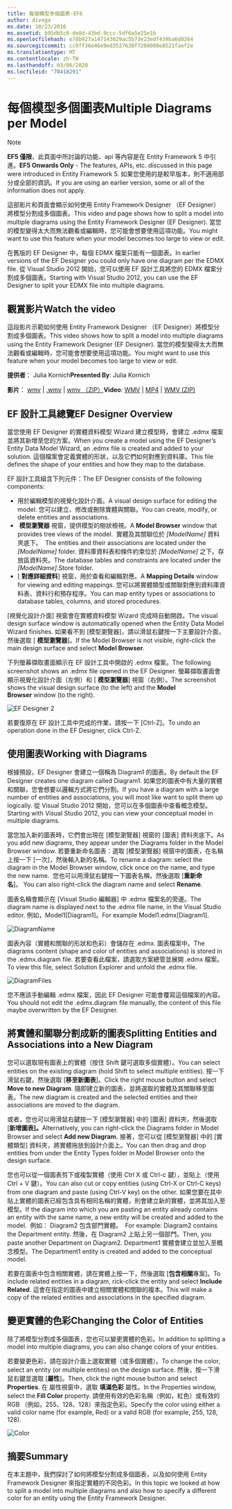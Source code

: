 ```yaml
---
title: 每個模型多個圖表-EF6
author: divega
ms.date: 10/23/2016
ms.assetid: b95db5c8-de8d-43bd-9ccc-5df6a5e25e1b
ms.openlocfilehash: e78b927a147143629ac5b73e23edf439ba6d0264
ms.sourcegitcommit: cc0ff36e46e9ed3527638f7208000e8521faef2e
ms.translationtype: MT
ms.contentlocale: zh-TW
ms.lasthandoff: 03/06/2020
ms.locfileid: "78418291"
---
```

# <a name="multiple-diagrams-per-model"></a><span data-ttu-id="0cb0e-102">每個模型多個圖表</span><span class="sxs-lookup"><span data-stu-id="0cb0e-102">Multiple Diagrams per Model</span></span>
> [!NOTE]
> <span data-ttu-id="0cb0e-103">**EF5 僅限**，此頁面中所討論的功能、api 等內容是在 Entity Framework 5 中引進。</span><span class="sxs-lookup"><span data-stu-id="0cb0e-103">**EF5 Onwards Only** - The features, APIs, etc. discussed in this page were introduced in Entity Framework 5.</span></span> <span data-ttu-id="0cb0e-104">如果您使用的是較早版本，則不適用部分或全部的資訊。</span><span class="sxs-lookup"><span data-stu-id="0cb0e-104">If you are using an earlier version, some or all of the information does not apply.</span></span>

<span data-ttu-id="0cb0e-105">這部影片和頁面會顯示如何使用 Entity Framework Designer （EF Designer）將模型分割成多個圖表。</span><span class="sxs-lookup"><span data-stu-id="0cb0e-105">This video and page shows how to split a model into multiple diagrams using the Entity Framework Designer (EF Designer).</span></span> <span data-ttu-id="0cb0e-106">當您的模型變得太大而無法觀看或編輯時，您可能會想要使用這項功能。</span><span class="sxs-lookup"><span data-stu-id="0cb0e-106">You might want to use this feature when your model becomes too large to view or edit.</span></span>

<span data-ttu-id="0cb0e-107">在舊版的 EF Designer 中，每個 EDMX 檔案只能有一個圖表。</span><span class="sxs-lookup"><span data-stu-id="0cb0e-107">In earlier versions of the EF Designer you could only have one diagram per the EDMX file.</span></span> <span data-ttu-id="0cb0e-108">從 Visual Studio 2012 開始，您可以使用 EF 設計工具將您的 EDMX 檔案分割成多個圖表。</span><span class="sxs-lookup"><span data-stu-id="0cb0e-108">Starting with Visual Studio 2012, you can use the EF Designer to split your EDMX file into multiple diagrams.</span></span>

## <a name="watch-the-video"></a><span data-ttu-id="0cb0e-109">觀賞影片</span><span class="sxs-lookup"><span data-stu-id="0cb0e-109">Watch the video</span></span>
<span data-ttu-id="0cb0e-110">這段影片示範如何使用 Entity Framework Designer （EF Designer）將模型分割成多個圖表。</span><span class="sxs-lookup"><span data-stu-id="0cb0e-110">This video shows how to split a model into multiple diagrams using the Entity Framework Designer (EF Designer).</span></span> <span data-ttu-id="0cb0e-111">當您的模型變得太大而無法觀看或編輯時，您可能會想要使用這項功能。</span><span class="sxs-lookup"><span data-stu-id="0cb0e-111">You might want to use this feature when your model becomes too large to view or edit.</span></span>

<span data-ttu-id="0cb0e-112">**提供者**： Julia Kornich</span><span class="sxs-lookup"><span data-stu-id="0cb0e-112">**Presented By**: Julia Kornich</span></span>

<span data-ttu-id="0cb0e-113">**影片**： [wmv](https://download.microsoft.com/download/5/C/2/5C2B52AB-5532-426F-B078-1E253341B5FA/HDI-ITPro-MSDN-winvideo-multiplediagrams.wmv) | [.wmv](https://download.microsoft.com/download/5/C/2/5C2B52AB-5532-426F-B078-1E253341B5FA/HDI-ITPro-MSDN-mp4video-multiplediagrams.m4v) | [wmv （ZIP）](https://download.microsoft.com/download/5/C/2/5C2B52AB-5532-426F-B078-1E253341B5FA/HDI-ITPro-MSDN-winvideo-multiplediagrams.zip)</span><span class="sxs-lookup"><span data-stu-id="0cb0e-113">**Video**: [WMV](https://download.microsoft.com/download/5/C/2/5C2B52AB-5532-426F-B078-1E253341B5FA/HDI-ITPro-MSDN-winvideo-multiplediagrams.wmv) | [MP4](https://download.microsoft.com/download/5/C/2/5C2B52AB-5532-426F-B078-1E253341B5FA/HDI-ITPro-MSDN-mp4video-multiplediagrams.m4v) | [WMV (ZIP)](https://download.microsoft.com/download/5/C/2/5C2B52AB-5532-426F-B078-1E253341B5FA/HDI-ITPro-MSDN-winvideo-multiplediagrams.zip)</span></span>

## <a name="ef-designer-overview"></a><span data-ttu-id="0cb0e-114">EF 設計工具總覽</span><span class="sxs-lookup"><span data-stu-id="0cb0e-114">EF Designer Overview</span></span>

<span data-ttu-id="0cb0e-115">當您使用 EF Designer 的實體資料模型 Wizard 建立模型時，會建立 .edmx 檔案並將其新增至您的方案。</span><span class="sxs-lookup"><span data-stu-id="0cb0e-115">When you create a model using the EF Designer’s Entity Data Model Wizard, an .edmx file is created and added to your solution.</span></span> <span data-ttu-id="0cb0e-116">這個檔案會定義實體的形狀，以及它們如何對應到資料庫。</span><span class="sxs-lookup"><span data-stu-id="0cb0e-116">This file defines the shape of your entities and how they map to the database.</span></span>

<span data-ttu-id="0cb0e-117">EF 設計工具組含下列元件：</span><span class="sxs-lookup"><span data-stu-id="0cb0e-117">The EF Designer consists of the following components:</span></span>

-   <span data-ttu-id="0cb0e-118">用於編輯模型的視覺化設計介面。</span><span class="sxs-lookup"><span data-stu-id="0cb0e-118">A visual design surface for editing the model.</span></span> <span data-ttu-id="0cb0e-119">您可以建立、修改或刪除實體與關聯。</span><span class="sxs-lookup"><span data-stu-id="0cb0e-119">You can create, modify, or delete entities and associations.</span></span>
-   <span data-ttu-id="0cb0e-120"> **模型瀏覽器** 視窗，提供模型的樹狀檢視。</span><span class="sxs-lookup"><span data-stu-id="0cb0e-120">A **Model Browser** window that provides tree views of the model.</span></span><span data-ttu-id="0cb0e-121">  實體及其關聯位於 *\[ModelName\]*  資料夾底下。</span><span class="sxs-lookup"><span data-stu-id="0cb0e-121">  The entities and their associations are located under the *\[ModelName\]* folder.</span></span> <span data-ttu-id="0cb0e-122">資料庫資料表和條件約束位於 *\[ModelName\]* 之下。存放區資料夾。</span><span class="sxs-lookup"><span data-stu-id="0cb0e-122">The database tables and constraints are located under the *\[ModelName\]*.Store folder.</span></span>
-   <span data-ttu-id="0cb0e-123">[ **對應詳細資料**] 視窗，用於查看和編輯對應。</span><span class="sxs-lookup"><span data-stu-id="0cb0e-123">A **Mapping Details** window for viewing and editing mappings.</span></span> <span data-ttu-id="0cb0e-124">您可以將實體類型或關聯對應到資料庫資料表、資料行和預存程序。</span><span class="sxs-lookup"><span data-stu-id="0cb0e-124">You can map entity types or associations to database tables, columns, and stored procedures.</span></span> 

<span data-ttu-id="0cb0e-125">[視覺化設計介面] 視窗會在實體資料模型 Wizard 完成時自動開啟。</span><span class="sxs-lookup"><span data-stu-id="0cb0e-125">The visual design surface window is automatically opened when the Entity Data Model Wizard finishes.</span></span> <span data-ttu-id="0cb0e-126">如果看不到 [模型瀏覽器]，請以滑鼠右鍵按一下主要設計介面，然後選取 [ **模型瀏覽器**]。</span><span class="sxs-lookup"><span data-stu-id="0cb0e-126">If the Model Browser is not visible, right-click the main design surface and select **Model Browser**.</span></span>

<span data-ttu-id="0cb0e-127">下列螢幕擷取畫面顯示在 EF 設計工具中開啟的 .edmx 檔案。</span><span class="sxs-lookup"><span data-stu-id="0cb0e-127">The following screenshot shows an .edmx file opened in the EF Designer.</span></span> <span data-ttu-id="0cb0e-128">螢幕擷取畫面會顯示視覺化設計介面（左側）和 [ **模型瀏覽器**] 視窗（右側）。</span><span class="sxs-lookup"><span data-stu-id="0cb0e-128">The screenshot shows the visual design surface (to the left) and the **Model Browser** window (to the right).</span></span>

![EF Designer 2](~/ef6/media/efdesigner2.png)

<span data-ttu-id="0cb0e-130">若要復原在 EF 設計工具中完成的作業，請按一下 [Ctrl-Z]。</span><span class="sxs-lookup"><span data-stu-id="0cb0e-130">To undo an operation done in the EF Designer, click Ctrl-Z.</span></span>

## <a name="working-with-diagrams"></a><span data-ttu-id="0cb0e-131">使用圖表</span><span class="sxs-lookup"><span data-stu-id="0cb0e-131">Working with Diagrams</span></span>

<span data-ttu-id="0cb0e-132">根據預設，EF Designer 會建立一個稱為 Diagram1 的圖表。</span><span class="sxs-lookup"><span data-stu-id="0cb0e-132">By default the EF Designer creates one diagram called Diagram1.</span></span> <span data-ttu-id="0cb0e-133">如果您的圖表中有大量的實體和關聯，您會想要以邏輯方式將它們分割。</span><span class="sxs-lookup"><span data-stu-id="0cb0e-133">If you have a diagram with a large number of entities and associations, you will most like want to split them up logically.</span></span> <span data-ttu-id="0cb0e-134">從 Visual Studio 2012 開始，您可以在多個圖表中查看概念模型。</span><span class="sxs-lookup"><span data-stu-id="0cb0e-134">Starting with Visual Studio 2012, you can view your conceptual model in multiple diagrams.</span></span>   

<span data-ttu-id="0cb0e-135">當您加入新的圖表時，它們會出現在 [模型瀏覽器] 視窗的 [圖表] 資料夾底下。</span><span class="sxs-lookup"><span data-stu-id="0cb0e-135">As you add new diagrams, they appear under the Diagrams folder in the Model Browser window.</span></span> <span data-ttu-id="0cb0e-136">若要重新命名圖表：選取 [模型瀏覽器] 視窗中的圖表，在名稱上按一下 [一次]，然後輸入新的名稱。</span><span class="sxs-lookup"><span data-stu-id="0cb0e-136">To rename a diagram: select the diagram in the Model Browser window, click once on the name, and type the new name.</span></span> <span data-ttu-id="0cb0e-137"> 您也可以用滑鼠右鍵按一下圖表名稱，然後選取 [**重新命名**]。</span><span class="sxs-lookup"><span data-stu-id="0cb0e-137"> You can also right-click the diagram name and select **Rename**.</span></span>

<span data-ttu-id="0cb0e-138">圖表名稱會顯示在 [Visual Studio 編輯器] 中 .edmx 檔案名的旁邊。</span><span class="sxs-lookup"><span data-stu-id="0cb0e-138">The diagram name is displayed next to the .edmx file name, in the Visual Studio editor.</span></span> <span data-ttu-id="0cb0e-139">例如，Model1\[Diagram1\]。</span><span class="sxs-lookup"><span data-stu-id="0cb0e-139">For example Model1.edmx\[Diagram1\].</span></span>

![DiagramName](~/ef6/media/diagramname.png)

<span data-ttu-id="0cb0e-141">圖表內容（實體和關聯的形狀和色彩）會儲存在 .edmx. 圖表檔案中。</span><span class="sxs-lookup"><span data-stu-id="0cb0e-141">The diagrams content (shape and color of entities and associations) is stored in the .edmx.diagram file.</span></span> <span data-ttu-id="0cb0e-142">若要查看此檔案，請選取方案總管並展開 .edmx 檔案。</span><span class="sxs-lookup"><span data-stu-id="0cb0e-142">To view this file, select Solution Explorer and unfold the .edmx file.</span></span> 

![DiagramFiles](~/ef6/media/diagramfiles.png)

<span data-ttu-id="0cb0e-144">您不應該手動編輯 .edmx 檔案，因此 EF Designer 可能會覆寫這個檔案的內容。</span><span class="sxs-lookup"><span data-stu-id="0cb0e-144">You should not edit the .edmx.diagram file manually, the content of this file maybe overwritten by the EF Designer.</span></span>
 
## <a name="splitting-entities-and-associations-into-a-new-diagram"></a><span data-ttu-id="0cb0e-145">將實體和關聯分割成新的圖表</span><span class="sxs-lookup"><span data-stu-id="0cb0e-145">Splitting Entities and Associations into a New Diagram</span></span>

<span data-ttu-id="0cb0e-146">您可以選取現有圖表上的實體（按住 Shift 鍵可選取多個實體）。</span><span class="sxs-lookup"><span data-stu-id="0cb0e-146">You can select entities on the existing diagram (hold Shift to select multiple entities).</span></span> <span data-ttu-id="0cb0e-147">按一下滑鼠右鍵，然後選取 [**移至新圖表**]。</span><span class="sxs-lookup"><span data-stu-id="0cb0e-147">Click the right mouse button and select **Move to new Diagram**.</span></span> <span data-ttu-id="0cb0e-148">隨即建立新的圖表，並將選取的實體及其關聯移至圖表。</span><span class="sxs-lookup"><span data-stu-id="0cb0e-148">The new diagram is created and the selected entities and their associations are moved to the diagram.</span></span>

<span data-ttu-id="0cb0e-149">或者，您也可以用滑鼠右鍵按一下 [模型瀏覽器] 中的 [圖表] 資料夾，然後選取 [**新增圖表]。**</span><span class="sxs-lookup"><span data-stu-id="0cb0e-149">Alternatively, you can right-click the Diagrams folder in Model Browser and select **Add new Diagram.**</span></span> <span data-ttu-id="0cb0e-150">接著，您可以從 [模型瀏覽器] 中的 [實體類型] 資料夾，將實體拖放到設計介面上。</span><span class="sxs-lookup"><span data-stu-id="0cb0e-150">You can then drag and drop entities from under the Entity Types folder in Model Browser onto the design surface.</span></span>

<span data-ttu-id="0cb0e-151">您也可以從一個圖表剪下或複製實體（使用 Ctrl X 或 Ctrl-c 鍵），並貼上（使用 Ctrl + V 鍵）。</span><span class="sxs-lookup"><span data-stu-id="0cb0e-151">You can also cut or copy entities (using Ctrl-X or Ctrl-C keys) from one diagram and paste (using Ctrl-V key) on the other.</span></span> <span data-ttu-id="0cb0e-152">如果您要在其中貼上實體的圖表已經包含具有相同名稱的實體，則會建立新的實體，並將其加入至模型。</span><span class="sxs-lookup"><span data-stu-id="0cb0e-152">If the diagram into which you are pasting an entity already contains an entity with the same name, a new entity will be created and added to the model.</span></span><span data-ttu-id="0cb0e-153">  例如： Diagram2 包含部門實體。</span><span class="sxs-lookup"><span data-stu-id="0cb0e-153">  For example: Diagram2 contains the Department entity.</span></span> <span data-ttu-id="0cb0e-154">然後，在 Diagram2 上貼上另一個部門。</span><span class="sxs-lookup"><span data-stu-id="0cb0e-154">Then, you paste another Department on Diagram2.</span></span> <span data-ttu-id="0cb0e-155">Department1 實體會建立並加入至概念模型。</span><span class="sxs-lookup"><span data-stu-id="0cb0e-155">The Department1 entity is created and added to the conceptual model.</span></span>   

<span data-ttu-id="0cb0e-156">若要在圖表中包含相關實體，請在實體上按一下，然後選取 [**包含相關**專案]。</span><span class="sxs-lookup"><span data-stu-id="0cb0e-156">To include related entities in a diagram, rick-click the entity and select **Include Related**.</span></span> <span data-ttu-id="0cb0e-157">這會在指定的圖表中建立相關實體和關聯的複本。</span><span class="sxs-lookup"><span data-stu-id="0cb0e-157">This will make a copy of the related entities and associations in the specified diagram.</span></span>

## <a name="changing-the-color-of-entities"></a><span data-ttu-id="0cb0e-158">變更實體的色彩</span><span class="sxs-lookup"><span data-stu-id="0cb0e-158">Changing the Color of Entities</span></span>

<span data-ttu-id="0cb0e-159">除了將模型分割成多個圖表，您也可以變更實體的色彩。</span><span class="sxs-lookup"><span data-stu-id="0cb0e-159">In addition to splitting a model into multiple diagrams, you can also change colors of your entities.</span></span>

<span data-ttu-id="0cb0e-160">若要變更色彩，請在設計介面上選取實體（或多個實體）。</span><span class="sxs-lookup"><span data-stu-id="0cb0e-160">To change the color, select an entity (or multiple entities) on the design surface.</span></span> <span data-ttu-id="0cb0e-161">然後，按一下滑鼠右鍵並選取 [**屬性**]。</span><span class="sxs-lookup"><span data-stu-id="0cb0e-161">Then, click the right mouse button and select **Properties**.</span></span> <span data-ttu-id="0cb0e-162">在 屬性視窗中，選取 **填滿色彩** 屬性。</span><span class="sxs-lookup"><span data-stu-id="0cb0e-162">In the Properties window, select the **Fill Color** property.</span></span> <span data-ttu-id="0cb0e-163">請使用有效的色彩名稱（例如，紅色）或有效的 RGB （例如，255、128、128）來指定色彩。</span><span class="sxs-lookup"><span data-stu-id="0cb0e-163">Specify the color using either a valid color name (for example, Red) or a valid RGB (for example, 255, 128, 128).</span></span> 

![Color](~/ef6/media/color.png)

## <a name="summary"></a><span data-ttu-id="0cb0e-165">摘要</span><span class="sxs-lookup"><span data-stu-id="0cb0e-165">Summary</span></span>

<span data-ttu-id="0cb0e-166">在本主題中，我們探討了如何將模型分割成多個圖表，以及如何使用 Entity Framework Designer 來指定實體的不同色彩。</span><span class="sxs-lookup"><span data-stu-id="0cb0e-166">In this topic we looked at how to split a model into multiple diagrams and also how to specify a different color for an entity using the Entity Framework Designer.</span></span> 
